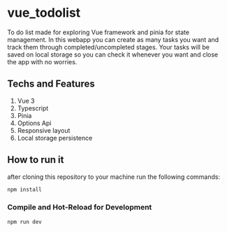 # vue_todolist

To do list made for exploring Vue framework and pinia for state management. In this webapp you can create as many tasks you want and track them through completed/uncompleted stages. Your tasks will be saved on local storage so you can check it whenever you want and close the app with no worries.

## Techs and Features

1. Vue 3
2. Typescript
3. Pinia
4. Options Api
5. Responsive layout
6. Local storage persistence

## How to run it

after cloning this repository to your machine run the following commands:

```sh
npm install
```

### Compile and Hot-Reload for Development

```sh
npm run dev
```

